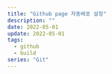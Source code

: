 ```yaml
---
title: "Github page 자동배포 설정"
description: ""
date: 2022-05-01
update: 2022-05-01
tags:
  - github
  - build
series: "Git"
---
```


##
